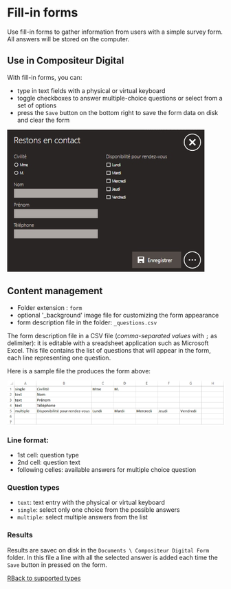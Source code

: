 # Fill-in forms

Use fill-in forms to gather information from users with a simple survey form. All answers will be stored on the computer. 

## Use in Compositeur Digital

With fill-in forms, you can:
- type in text fields with a physical or virtual keyboard
- toggle checkboxes to answer multiple-choice questions or select from a set of options
- press the `Save` button on the bottom right to save the form data on disk and clear the form

![Aperçu du formulaire](img/form_preview.jpg)

## Content management

- Folder extension : `form`
- optional '_background' image file for customizing the form appearance
- form description file in the folder: `_questions.csv`

The form description file in a CSV file (*comma-separated values* with `;` as delimiter): it is editable with a sreadsheet application such as Microsoft Excel.
This file contains the list of questions that will appear in the form, each line representing one question.

Here is a sample file the produces the form above:

![Aperçu du fichier _questions.csv](img/form_csv.jpg)

### Line format:

- 1st cell: question type
- 2nd cell: question text
- following celles: available answers for multiple choice question

### Question types

- `text`: text entry with the physical or virtual keyboard
- `single`: select only one choice from the possible answers
- `multiple`: select multiple answers from the list

### Results

Results are savec on disk in the `Documents \ Compositeur Digital Form` folder.	
In this file a line with all the selected answer is added each time the `Save` button in pressed on the form.

[RBack to supported types](content_types.md)
